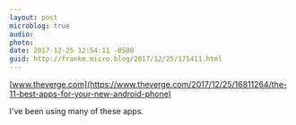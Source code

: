 ```yaml
---
layout: post
microblog: true
audio: 
photo: 
date: 2017-12-25 12:54:11 -0500
guid: http://frankm.micro.blog/2017/12/25/175411.html
---
```

 [www.theverge.com](https://www.theverge.com/2017/12/25/16811264/the-11-best-apps-for-your-new-android-phone)

I've been using many of these apps. 
